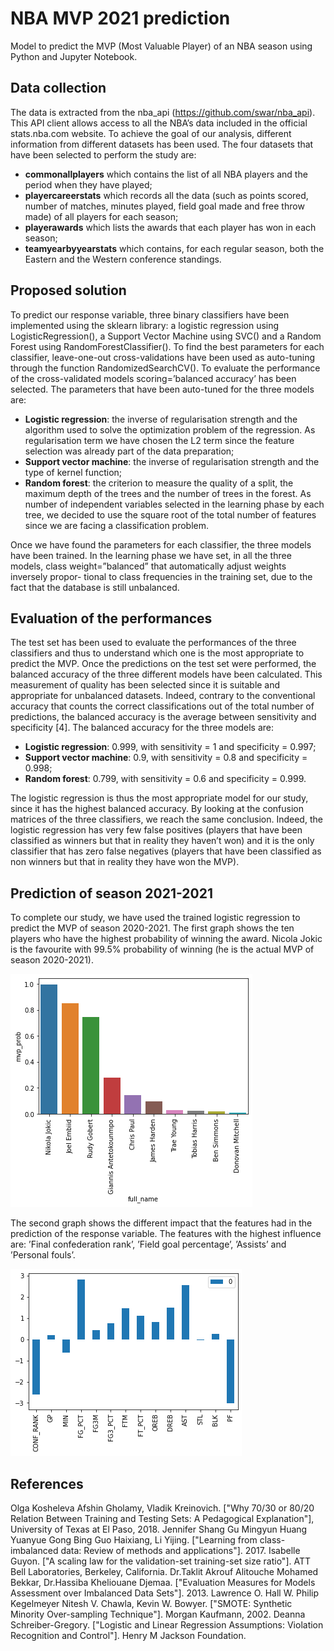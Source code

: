# NBA MVP 2021 prediction

Model to predict the MVP (Most Valuable Player) of an NBA season using Python and Jupyter Notebook.

## Data collection

The data is extracted from the nba_api (https://github.com/swar/nba_api). This API client allows access to all the NBA’s data included in the official stats.nba.com website.
To achieve the goal of our analysis, different information from different datasets has been used. The four datasets that have been selected to perform the study are:

* **commonallplayers** which contains the list of all NBA players and the period when they have played;
* **playercareerstats** which records all the data (such as points scored, number of matches, minutes played, field goal made and free throw made) of all players for each season;
* **playerawards** which lists the awards that each player has won in each season;
* **teamyearbyyearstats** which contains, for each regular season, both the Eastern and the Western conference standings.

## Proposed solution

To predict our response variable, three binary classifiers have been implemented using the sklearn library: a logistic regression using LogisticRegression(), a Support Vector Machine using SVC() and a Random Forest using RandomForestClassifier(). To find the best parameters for each classifier, leave-one-out cross-validations have been used as auto-tuning through the function RandomizedSearchCV(). To evaluate the performance of the cross-validated models scoring=’balanced accuracy’ has been selected. The parameters that have been
auto-tuned for the three models are:
 
* **Logistic regression**: the inverse of regularisation strength and the algorithm used to solve the optimization problem of the regression. As regularisation term we have chosen the L2 term since the feature selection was already part of the data preparation;
* **Support vector machine**: the inverse of regularisation strength and the type of kernel function;
* **Random forest**: the criterion to measure the quality of a split, the maximum depth of the trees and the number of trees in the forest. As number of independent variables selected in the learning phase by each tree, we decided to use the square root of the total number of features since we are facing a classification problem.

Once we have found the parameters for each classifier, the three models have been trained. In the learning phase we have set, in all the three models, class weight=”balanced” that automatically adjust weights inversely propor-
tional to class frequencies in the training set, due to the fact that the database is still unbalanced.

## Evaluation of the performances

The test set has been used to evaluate the performances of the three classifiers and thus to understand which one is the most appropriate to predict the MVP. Once the predictions on the test set were performed, the balanced accuracy of the three different models have been calculated. This measurement of quality has been selected since it is suitable and appropriate for unbalanced datasets. Indeed, contrary to the conventional accuracy that counts the correct classifications out of the total number of predictions, the balanced accuracy is the average between sensitivity and specificity [4]. The balanced accuracy for the three models are:

* **Logistic regression**: 0.999, with sensitivity = 1 and specificity = 0.997;
* **Support vector machine**: 0.9, with sensitivity = 0.8 and specificity = 0.998;
* **Random forest**: 0.799, with sensitivity = 0.6 and specificity = 0.999.

The logistic regression is thus the most appropriate model for our study, since it has the highest balanced accuracy. By looking at the confusion matrices of the three classifiers, we reach the same conclusion. Indeed, the logistic regression has very few false positives (players that have been classified as winners but that in reality they haven’t won) and it is the only classifier that has zero false negatives (players that have been classified as non winners but that in reality they have won the MVP).

## Prediction of season 2021-2021

To complete our study, we have used the trained logistic regression to predict the MVP of season 2020-2021. The first graph shows the ten players who have the highest probability of winning the award. Nicola Jokic is the favourite with 99.5% probability of winning (he is the actual MVP of season 2020-2021).

![alt text](https://github.com/thomasverardo/NBA_MVP_2022_prediction/blob/main/Code/plot/log_reg_test30.png)

The second graph shows the different impact that the features had in the prediction of the response variable. The features with the highest influence are: ’Final confederation rank’, ’Field goal percentage’, ’Assists’ and ’Personal fouls’.

![alt text](https://github.com/thomasverardo/NBA_MVP_2022_prediction/blob/main/Code/plot/log_reg_importance.png)



## References

 Olga Kosheleva Afshin Gholamy, Vladik Kreinovich. ["Why 70/30 or 80/20 Relation Between Training and Testing Sets: A Pedagogical Explanation"], University of Texas at El Paso, 2018.
Jennifer Shang Gu Mingyun Huang Yuanyue Gong Bing Guo Haixiang, Li Yijing. ["Learning from class-imbalanced data: Review of methods and applications"]. 2017.
Isabelle Guyon. ["A scaling law for the validation-set training-set size ratio"]. ATT Bell Laboratories, Berkeley, California.
Dr.Taklit Akrouf Alitouche Mohamed Bekkar, Dr.Hassiba Kheliouane Djemaa. ["Evaluation Measures for Models Assessment over Imbalanced Data Sets"]. 2013.
Lawrence O. Hall W. Philip Kegelmeyer Nitesh V. Chawla, Kevin W. Bowyer. ["SMOTE: Synthetic Minority Over-sampling Technique"]. Morgan Kaufmann, 2002.
Deanna Schreiber-Gregory. ["Logistic and Linear Regression Assumptions: Violation Recognition and Control"]. Henry M Jackson Foundation.


